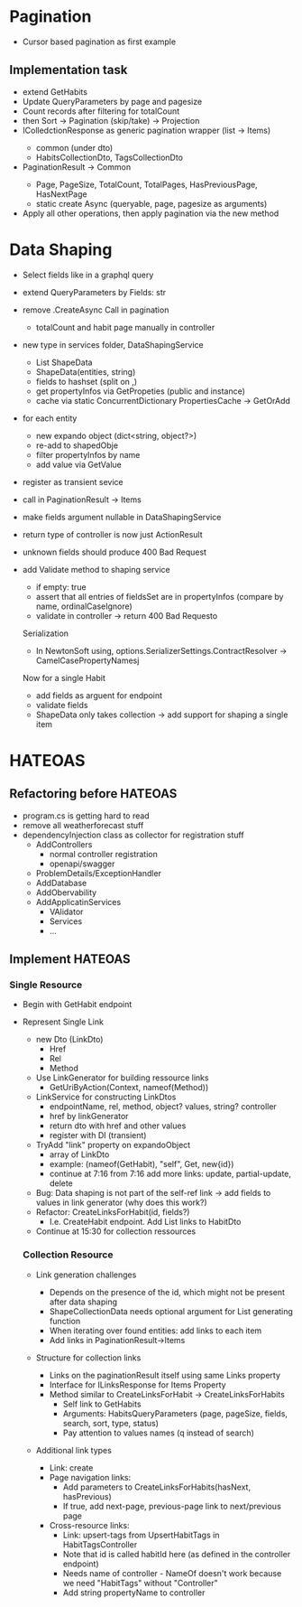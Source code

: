 # Pagination

- Cursor based pagination as first example
  
## Implementation task
- extend GetHabits
- Update QueryParameters by page and pagesize
- Count records after filtering for totalCount
- then Sort -> Pagination (skip/take) -> Projection
- IColledctionResponse<T> as generic pagination wrapper (list -> Items)
  - common (under dto)
  - HabitsCollectionDto, TagsCollectionDto
- PaginationResult<T> -> Common
  - Page, PageSize, TotalCount, TotalPages, HasPreviousPage, HasNextPage
  - static create Async (queryable, page, pagesize as arguments)
- Apply all other operations, then apply pagination via the new method

# Data Shaping
- Select fields like in a graphql query
- extend QueryParameters by Fields: str
- remove .CreateAsync Call in pagination
  - totalCount and habit page manually in controller
- new type in services folder, DataShapingService
  - List<ExpandoObject> ShapeData
  - ShapeData(entities, string)
  - fields to hashset (split on ,)
  - get propertyInfos via GetPropeties (public and instance)
  - cache via static ConcurrentDictionary PropertiesCache -> GetOrAdd
- for each entity
  - new expando object (dict<string, object?>)
  - re-add to shapedObje
  - filter propertyInfos by name
  - add value via GetValue
- register as transient sevice
- call in PaginationResult -> Items
- make fields argument nullable in DataShapingService
- return type of controller is now just ActionResult

- unknown fields should produce 400 Bad Request
- add Validate method to shaping service
  - if empty: true
  - assert that all entries of fieldsSet are in propertyInfos (compare by name, ordinalCaseIgnore)
  - validate in controller -> return 400 Bad Requesto

  Serialization
  - In NewtonSoft using, options.SerializerSettings.ContractResolver -> CamelCasePropertyNamesj

  Now for a single Habit
  - add fields as arguent for endpoint
  - validate fields
  - ShapeData only takes collection -> add support for shaping a single item

# HATEOAS
## Refactoring before HATEOAS
  - program.cs is getting hard to read
  - remove all weatherforecast stuff
  - dependencyInjection class as collector for registration stuff
    - AddControllers
      - normal controller registration
      - openapi/swagger
    - ProblemDetails/ExceptionHandler
    - AddDatabase
    - AddObervability
    - AddApplicatinServices
      - VAlidator
      - Services
      - ...

## Implement HATEOAS
### Single Resource
- Begin with GetHabit endpoint
- Represent Single Link
  - new Dto (LinkDto)
    - Href
    - Rel
    - Method
  - Use LinkGenerator for building ressource links
    - GetUriByAction(Context, nameof(Method))
  - LinkService for constructing LinkDtos
    - endpointName, rel, method, object? values, string? controller
    - href by linkGenerator
    - return dto with href and other values
    - register with DI (transient)
  - TryAdd "link" property on expandoObject
    - array of LinkDto
    - example: (nameof(GetHabit), "self", Get, new{id})
    - continue at 7:16
    from 7:16 add more links: update, partial-update, delete
  - Bug: Data shaping is not part of the self-ref link
    -> add fields to values in link generator (why does this work?)
  - Refactor: CreateLinksForHabit(id, fields?)
    - I.e. CreateHabit endpoint. Add List links to HabitDto
  - Continue at 15:30 for collection ressources
  ### Collection Resource
  
  - Link generation challenges
    - Depends on the presence of the id, which might not be present after data shaping
    - ShapeCollectionData needs optional argument for List<LinkDto> generating function
    - When iterating over found entities: add links to each item
    - Add links in PaginationResult->Items
  
  - Structure for collection links
    - Links on the paginationResult itself using same Links property
    - Interface for ILinksResponse for Items Property
    - Method similar to CreateLinksForHabit -> CreateLinksForHabits
      - Self link to GetHabits
      - Arguments: HabitsQueryParameters (page, pageSize, fields, search, sort, type, status)
      - Pay attention to values names (q instead of search)
    
  - Additional link types
    - Link: create
    - Page navigation links: 
      - Add parameters to CreateLinksForHabits(hasNext, hasPrevious)
      - If true, add next-page, previous-page link to next/previous page
    - Cross-resource links:
      - Link: upsert-tags from UpsertHabitTags in HabitTagsController
      - Note that id is called habitId here (as defined in the controller endpoint)
      - Needs name of controller - NameOf doesn't work because we need "HabitTags" without "Controller"
      - Add string propertyName to controller
